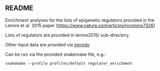 ## README

Enrichment analyses for the lists of epigenetic regulators provided in the Lemire et al. 2015 paper (https://www.nature.com/articles/ncomms7326)

Lists of regulators are provided in lemire2015/ sub-directory.

Other input data are provided via [zenodo](https://zenodo.org/record/5196216#.YRZ3TfJxeUk)

Can be run via the provided snakemake file, e.g.:

```{bash}
snakemake --profile profiles/default regulator_enrichment
```
